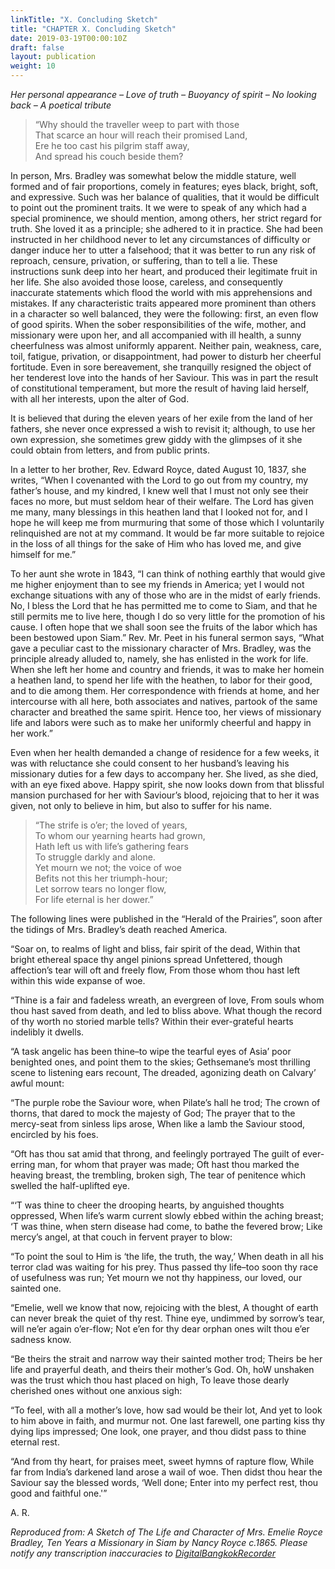 ```yaml
---
linkTitle: "X. Concluding Sketch"
title: "CHAPTER X. Concluding Sketch"
date: 2019-03-19T00:00:10Z
draft: false
layout: publication
weight: 10
---
```

_Her personal appearance – Love of truth – Buoyancy of spirit – No looking back – A poetical tribute_

> “Why should the traveller weep to part with those  
> That scarce an hour will reach their promised Land,  
> Ere he too cast his pilgrim staff away,  
> And spread his couch beside them?

In person, Mrs. Bradley was somewhat below the middle stature, well formed and of fair proportions, comely in features; eyes black, bright, soft, and expressive. Such was her balance of qualities, that it would be difficult to point out the prominent traits. It we were to speak of any which had a special prominence, we should mention, among others, her strict regard for truth. She loved it as a principle; she adhered to it in practice. She had been instructed in her childhood never to let any circumstances of difficulty or danger induce her to utter a falsehood; that it was better to run any risk of reproach, censure, privation, or suffering, than to tell a lie. These instructions sunk deep into her heart, and produced their legitimate fruit in her life. She also avoided those loose, careless, and consequently inaccurate statements which flood the world with mis apprehensions and mistakes. If any characteristic traits appeared more prominent than others in a character so well balanced, they were the following: first, an even flow of good spirits. When the sober responsibilities of the wife, mother, and missionary were upon her, and all accompanied with ill health, a sunny cheerfulness was almost uniformly apparent. Neither pain, weakness, care, toil, fatigue, privation, or disappointment, had power to disturb her cheerful fortitude. Even in sore bereavement, she tranquilly resigned the object of her tenderest love into the hands of her Saviour. This was in part the result of constitutional temperament, but more the result of having laid herself, with all her interests, upon the alter of God.

It is believed that during the eleven years of her exile from the land of her fathers, she never once expressed a wish to revisit it; although, to use her own expression, she sometimes grew giddy with the glimpses of it she could obtain from letters, and from public prints.

In a letter to her brother, Rev. Edward Royce, dated August 10, 1837, she writes, “When I covenanted with the Lord to go out from my country, my father’s house, and my kindred, I knew well that I must not only see their faces no more, but must seldom hear of their welfare. The Lord has given me many, many blessings in this heathen land that I looked not for, and I hope he will keep me from murmuring that some of those which I voluntarily relinquished are not at my command. It would be far more suitable to rejoice in the loss of all things for the sake of Him who has loved me, and give himself for me.”

To her aunt she wrote in 1843, “I can think of nothing earthly that would give me higher enjoyment than to see my friends in America; yet I would not exchange situations with any of those who are in the midst of early friends. No, I bless the Lord that he has permitted me to come to Siam, and that he still permits me to live here, though I do so very little for the promotion of his cause. I often hope that we shall soon see the fruits of the labor which has been bestowed upon Siam.” Rev. Mr. Peet in his funeral sermon says, “What gave a peculiar cast to the missionary character of Mrs. Bradley, was the principle already alluded to, namely, she has enlisted in the work for life. When she left her home and country and friends, it was to make her homein a heathen land, to spend her life with the heathen, to labor for their good, and to die among them. Her correspondence with friends at home, and her intercourse with all here, both associates and natives, partook of the same character and breathed the same spirit. Hence too, her views of missionary life and labors were such as to make her uniformly cheerful and happy in her work.”

Even when her health demanded a change of residence for a few weeks, it was with reluctance she could consent to her husband’s leaving his missionary duties for a few days to accompany her. She lived, as she died, with an eye fixed above. Happy spirit, she now looks down from that blissful mansion purchased for her with Saviour’s blood, rejoicing that to her it was given, not only to believe in him, but also to suffer for his name.

> “The strife is o’er; the loved of years,  
> To whom our yearning hearts had grown,  
> Hath left us with life’s gathering fears  
> To struggle darkly and alone.  
> Yet mourn we not; the voice of woe  
> Befits not this her triumph-hour;  
> Let sorrow tears no longer flow,  
> For life eternal is her dower.”

The following lines were published in the “Herald of the Prairies”, soon after the tidings of Mrs. Bradley’s death reached America.

“Soar on, to realms of light and bliss, fair spirit of the dead,
Within that bright ethereal space thy angel pinions spread
Unfettered, though affection’s tear will oft and freely flow,
From those whom thou hast left within this wide expanse of woe.

“Thine is a fair and fadeless wreath, an evergreen of love,
From souls whom thou hast saved from death, and led to bliss above.
What though the record of thy worth no storied marble tells?
Within their ever-grateful hearts indelibly it dwells.

“A task angelic has been thine–to wipe the tearful eyes
of Asia’ poor benighted ones, and point them to the skies;
Gethsemane’s most thrilling scene to listening ears recount,
The dreaded, agonizing death on Calvary’ awful mount:

“The purple robe the Saviour wore, when Pilate’s hall he trod;
The crown of thorns, that dared to mock the majesty of God;
The prayer that to the mercy-seat from sinless lips arose,
When like a lamb the Saviour stood, encircled by his foes.

“Oft has thou sat amid that throng, and feelingly portrayed
The guilt of ever-erring man, for whom that prayer was made;
Oft hast thou marked the heaving breast, the trembling, broken sigh,
The tear of penitence which swelled the half-uplifted eye.

“‘T was thine to cheer the drooping hearts, by anguished thoughts oppressed,
When life’s warm current slowly ebbed within the aching breast;
‘T was thine, when stern disease had come, to bathe the fevered brow;
Like mercy’s angel, at that couch in fervent prayer to blow:

“To point the soul to Him is ‘the life, the truth, the way,’
When death in all his terror clad was waiting for his prey.
Thus passed thy life–too soon thy race of usefulness was run;
Yet mourn we not thy happiness, our loved, our sainted one.

“Emelie, well we know that now, rejoicing with the blest,
A thought of earth can never break the quiet of thy rest.
Thine eye, undimmed by sorrow’s tear, will ne’er again o’er-flow;
Not e’en for thy dear orphan ones wilt thou e’er sadness know.

“Be theirs the strait and narrow way their sainted mother trod;
Theirs be her life and prayerful death, and theirs their mother’s God.
Oh, hoW unshaken was the trust which thou hast placed on high,
To leave those dearly cherished ones without one anxious sigh:

“To feel, with all a mother’s love, how sad would be their lot,
And yet to look to him above in faith, and murmur not.
One last farewell, one parting kiss thy dying lips impressed;
One look, one prayer, and thou didst pass to thine eternal rest.

“And from thy heart, for praises meet, sweet hymns of rapture flow,
While far from India’s darkened land arose a wail of woe.
Then didst thou hear the Saviour say the blessed words, ‘Well done;
Enter into my perfect rest, thou good and faithful one.'”

A. R.

_Reproduced from: A Sketch of The Life and Character of Mrs. Emelie Royce Bradley, Ten Years a Missionary in Siam by Nancy Royce c.1865. Please notify any transcription inaccuracies to [DigitalBangkokRecorder](https://www.facebook.com/DigitalBangkokRecorder)_
